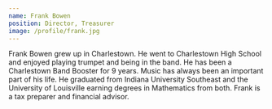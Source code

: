 ```yaml
---
name: Frank Bowen
position: Director, Treasurer
image: /profile/frank.jpg
---
```


Frank Bowen grew up in Charlestown. He went to Charlestown High School and enjoyed playing trumpet and being in the band. He has been a Charlestown Band Booster for 9 years. Music has always been an important part of his life. He graduated from Indiana University Southeast and the University of Louisville earning degrees in Mathematics from both. Frank is a tax preparer and financial advisor.

